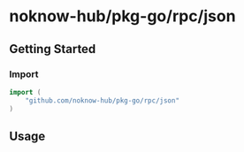 # noknow-hub/pkg-go/rpc/json

## Getting Started

### Import

```go
import (
    "github.com/noknow-hub/pkg-go/rpc/json"
)
```

## Usage

